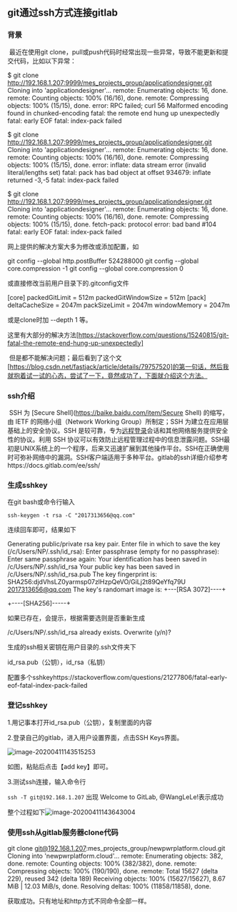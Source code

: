## git通过ssh方式连接gitlab

### 背景

​		最近在使用git clone，pull或push代码时经常出现一些异常，导致不能更新和提交代码，比如以下异常：

$ git clone http://192.168.1.207:9999/mes_projects_group/applicationdesigner.git
Cloning into 'applicationdesigner'...
remote: Enumerating objects: 16, done.
remote: Counting objects: 100% (16/16), done.
remote: Compressing objects: 100% (15/15), done.
error: RPC failed; curl 56 Malformed encoding found in chunked-encoding
fatal: the remote end hung up unexpectedly
fatal: early EOF
fatal: index-pack failed

$ git clone http://192.168.1.207:9999/mes_projects_group/applicationdesigner.git
Cloning into 'applicationdesigner'...
remote: Enumerating objects: 16, done.
remote: Counting objects: 100% (16/16), done.
remote: Compressing objects: 100% (15/15), done.
error: inflate: data stream error (invalid literal/lengths set)
fatal: pack has bad object at offset 934679: inflate returned -3,-5
fatal: index-pack failed

$ git clone http://192.168.1.207:9999/mes_projects_group/applicationdesigner.git
Cloning into 'applicationdesigner'...
remote: Enumerating objects: 16, done.
remote: Counting objects: 100% (16/16), done.
remote: Compressing objects: 100% (15/15), done.
fetch-pack: protocol error: bad band #104
fatal: early EOF
fatal: index-pack failed

网上提供的解决方案大多为修改或添加配置，如

git config --global http.postBuffer 524288000
git config --global core.compression -1
git config --global core.compression 0

或直接修改当前用户目录下的.gitconfig文件

[core] 
packedGitLimit = 512m 
packedGitWindowSize = 512m 
[pack] 
deltaCacheSize = 2047m 
packSizeLimit = 2047m 
windowMemory = 2047m

或是clone时加 --depth 1 等。

这里有大部分的解决方法[https://stackoverflow.com/questions/15240815/git-fatal-the-remote-end-hung-up-unexpectedly]

​		但是都不能解决问题；最后看到了这个文[https://blog.csdn.net/fastjack/article/details/79757520]的第一句话，然后我就抱着试一试的心态，尝试了一下，竟然成功了，下面就介绍这个方法。

### ssh介绍

​	SSH 为 [Secure Shell](https://baike.baidu.com/item/Secure Shell) 的缩写，由 IETF 的网络小组（Network Working Group）所制定；SSH 为建立在应用层基础上的安全协议。SSH 是较可靠，专为[远程登录](https://baike.baidu.com/item/远程登录/1071998)会话和其他网络服务提供安全性的协议。利用 SSH 协议可以有效防止远程管理过程中的信息泄露问题。SSH最初是UNIX系统上的一个程序，后来又迅速扩展到其他操作平台。SSH在正确使用时可弥补网络中的漏洞。SSH客户端适用于多种平台。gitlab的ssh详细介绍参考https://docs.gitlab.com/ee/ssh/

### 生成sshkey

在git bash或命令行输入

`ssh-keygen -t rsa -C "2017313656@qq.com"`

连续回车即可，结果如下

Generating public/private rsa key pair.
Enter file in which to save the key (/c/Users/NP/.ssh/id_rsa):
Enter passphrase (empty for no passphrase):
Enter same passphrase again:
Your identification has been saved in /c/Users/NP/.ssh/id_rsa
Your public key has been saved in /c/Users/NP/.ssh/id_rsa.pub
The key fingerprint is:
SHA256:djdVhsLZ0yarmsp07zlHzpQeVO/GiLj2t89QeYfq79U 2017313656@qq.com
The key's randomart image is:
+---[RSA 3072]----+

+----[SHA256]-----+

如果已存在，会提示，根据需要选则是否重新生成

/c/Users/NP/.ssh/id_rsa already exists.
Overwrite (y/n)?

生成的ssh相关密钥在用户目录的.ssh文件夹下

id_rsa.pub（公钥），id_rsa（私钥）

配置多个sshkeyhttps://stackoverflow.com/questions/21277806/fatal-early-eof-fatal-index-pack-failed

### 登记sshkey

1.用记事本打开id_rsa.pub（公钥），复制里面的内容

2.登录自己的gitlab，进入用户设置界面，点击SSH Keys界面。

![image-20200411143515253](C:\Users\NP\AppData\Roaming\Typora\typora-user-images\image-20200411143515253.png)

如图，粘贴后点击【add key】即可。

3.测试ssh连接，输入命令行 

`ssh -T git@192.168.1.207`
出现 Welcome to GitLab, @WangLeLe!表示成功

整个过程如下![image-20200411143643004](C:\Users\NP\AppData\Roaming\Typora\typora-user-images\image-20200411143643004.png)

### 使用ssh从gitlab服务器clone代码

git clone git@192.168.1.207:mes_projects_group/newpwrplatform.cloud.git
Cloning into 'newpwrplatform.cloud'...
remote: Enumerating objects: 382, done.
remote: Counting objects: 100% (382/382), done.
remote: Compressing objects: 100% (190/190), done.
remote: Total 15627 (delta 229), reused 342 (delta 189)
Receiving objects: 100% (15627/15627), 8.67 MiB | 12.03 MiB/s, done.
Resolving deltas: 100% (11858/11858), done.

获取成功。只有地址和http方式不同命令全部一样。